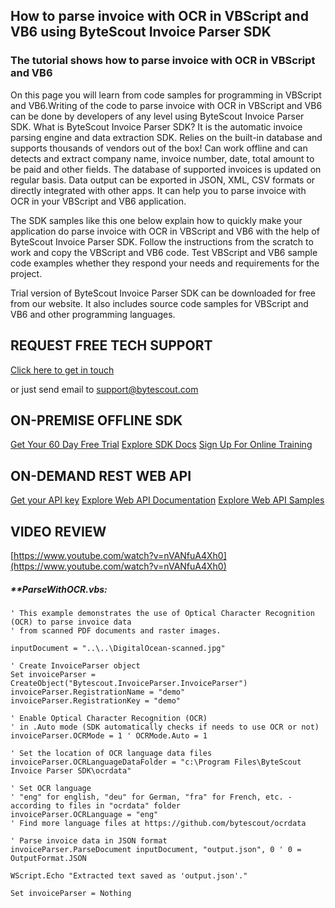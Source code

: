 ## How to parse invoice with OCR in VBScript and VB6 using ByteScout Invoice Parser SDK

### The tutorial shows how to parse invoice with OCR in VBScript and VB6

On this page you will learn from code samples for programming in VBScript and VB6.Writing of the code to parse invoice with OCR in VBScript and VB6 can be done by developers of any level using ByteScout Invoice Parser SDK. What is ByteScout Invoice Parser SDK? It is the automatic invoice parsing engine and data extraction SDK. Relies on the built-in database and supports thousands of vendors out of the box! Can work offline and can detects and extract company name, invoice number, date, total amount to be paid and other fields. The database of supported invoices is updated on regular basis. Data output can be exported in JSON, XML, CSV formats or directly integrated with other apps. It can help you to parse invoice with OCR in your VBScript and VB6 application.

The SDK samples like this one below explain how to quickly make your application do parse invoice with OCR in VBScript and VB6 with the help of ByteScout Invoice Parser SDK. Follow the instructions from the scratch to work and copy the VBScript and VB6 code. Test VBScript and VB6 sample code examples whether they respond your needs and requirements for the project.

Trial version of ByteScout Invoice Parser SDK can be downloaded for free from our website. It also includes source code samples for VBScript and VB6 and other programming languages.

## REQUEST FREE TECH SUPPORT

[Click here to get in touch](https://bytescout.zendesk.com/hc/en-us/requests/new?subject=ByteScout%20Invoice%20Parser%20SDK%20Question)

or just send email to [support@bytescout.com](mailto:support@bytescout.com?subject=ByteScout%20Invoice%20Parser%20SDK%20Question) 

## ON-PREMISE OFFLINE SDK 

[Get Your 60 Day Free Trial](https://bytescout.com/download/web-installer?utm_source=github-readme)
[Explore SDK Docs](https://bytescout.com/documentation/index.html?utm_source=github-readme)
[Sign Up For Online Training](https://academy.bytescout.com/)


## ON-DEMAND REST WEB API

[Get your API key](https://pdf.co/documentation/api?utm_source=github-readme)
[Explore Web API Documentation](https://pdf.co/documentation/api?utm_source=github-readme)
[Explore Web API Samples](https://github.com/bytescout/ByteScout-SDK-SourceCode/tree/master/PDF.co%20Web%20API)

## VIDEO REVIEW

[https://www.youtube.com/watch?v=nVANfuA4Xh0](https://www.youtube.com/watch?v=nVANfuA4Xh0)




<!-- code block begin -->

##### ****ParseWithOCR.vbs:**
    
```
' This example demonstrates the use of Optical Character Recognition (OCR) to parse invoice data 
' from scanned PDF documents and raster images.

inputDocument = "..\..\DigitalOcean-scanned.jpg"

' Create InvoiceParser object
Set invoiceParser = CreateObject("Bytescout.InvoiceParser.InvoiceParser")
invoiceParser.RegistrationName = "demo"
invoiceParser.RegistrationKey = "demo"

' Enable Optical Character Recognition (OCR)
' in .Auto mode (SDK automatically checks if needs to use OCR or not)
invoiceParser.OCRMode = 1 ' OCRMode.Auto = 1

' Set the location of OCR language data files
invoiceParser.OCRLanguageDataFolder = "c:\Program Files\ByteScout Invoice Parser SDK\ocrdata"
			
' Set OCR language
' "eng" for english, "deu" for German, "fra" for French, etc. - according to files in "ocrdata" folder
invoiceParser.OCRLanguage = "eng"
' Find more language files at https://github.com/bytescout/ocrdata

' Parse invoice data in JSON format
invoiceParser.ParseDocument inputDocument, "output.json", 0 ' 0 = OutputFormat.JSON

WScript.Echo "Extracted text saved as 'output.json'."

Set invoiceParser = Nothing


```

<!-- code block end -->